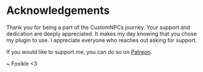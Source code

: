 # Acknowledgements
Thank you for being a part of the CustomNPCs journey. Your support and dedication are deeply appreciated. It makes my
day knowing that you chose my plugin to use. I appreciate everyone who reaches out asking for support. 

If you would like to support me, you can do so on [Patreon](https://patreon.com/foxikle).

\~ Foxikle <3